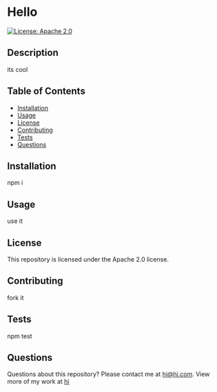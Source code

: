 # Hello

[![License: Apache 2.0](https://img.shields.io/badge/License-Apache%202.0-blue.svg)](https://opensource.org/licenses/Apache-2.0)

## Description

its cool

## Table of Contents

* [Installation](#installation)
* [Usage](#usage)
* [License](#license)
* [Contributing](#contributing)
* [Tests](#tests)
* [Questions](#questions)

## Installation

npm i

## Usage

use it

## License

This repository is licensed under the Apache 2.0 license.

## Contributing

fork it

## Tests

npm test

## Questions

Questions about this repository? Please contact me at [hi@hi.com](mailto:hi@hi.com). View more of my work at [hi](https://github.com/hi) 

